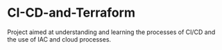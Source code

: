 # CI-CD-and-Terraform
Project aimed at understanding and learning the processes of CI/CD and the use of IAC and cloud processes.
